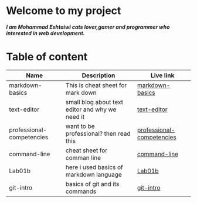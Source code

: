 # Welcome to my project

***I am Mohammad Eshtaiwi cats lover,gamer and programmer who interested in web development.***

# Table of content

Name | Description | Live link
------------ | ------------- | -------------
markdown-basics | This is cheat sheet for mark down | [markdown-basics](https://mohammad-eshtaiwi.github.io/reading-notes/markdown-basics)
text-editor | small blog about text editor and why we need it | [text-editor](https://mohammad-eshtaiwi.github.io/reading-notes/text-editor)
professional-competencies | want to be professional? then read this | [professional-competencies](https://mohammad-eshtaiwi.github.io/reading-notes/professional-competencies)
command-line | cheat sheet for comman line | [command-line](https://mohammad-eshtaiwi.github.io/reading-notes/command-line)
Lab01b | here i used basics of markdown language | [Lab01b](https://mohammad-eshtaiwi.github.io/reading-notes/Lab01b)
git-intro | basics of git and its commands | [git-intro](https://mohammad-eshtaiwi.github.io/reading-notes/git-intro)

